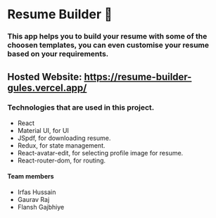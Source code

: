 # Resume Builder 📄

### This app helps you to build your resume with some of the choosen templates, you can even customise your resume based on your requirements. 

## Hosted Website: https://resume-builder-gules.vercel.app/

### Technologies that are used in this project.
  <ul>
    <li>React</li> 
    <li>Material UI, for UI</li>  
    <li>JSpdf, for downloading resume.</li> 
    <li>Redux, for state management.</li>  
    <li>React-avatar-edit, for selecting profile image for resume.</li>
    <li>React-router-dom, for routing.</li>
  </ul>
 
 #### Team members    
  <ul>
    <li>Irfas Hussain</li>
    <li>Gaurav Raj</li>
    <li>Flansh Gajbhiye</li>
  </ul>



